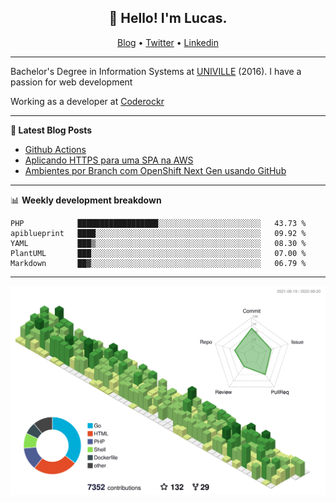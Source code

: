 <h2 align="center">👋 Hello! I'm Lucas.</h2>
<p align="center">
  <a href="https://www.lucassabreu.net.br/">Blog</a> •
  <a href="https://twitter.com/lucassabreu">Twitter</a> •
  <a href="https://www.linkedin.com/in/lucassantosabreu/">Linkedin</a>
</p>

---

Bachelor's Degree in Information Systems at [UNIVILLE](https://www.univille.edu.br//en/index/593619) (2016).
I have a passion for web development

Working as a developer at [Coderockr](https://github.com/Coderockr)

---

**📝 Latest Blog Posts**

<!-- BLOG-POST-LIST:START -->
- [Github Actions](https://www.lucassabreu.net.br/post/github-actions/)
- [Aplicando HTTPS para uma SPA na AWS](https://www.lucassabreu.net.br/post/aplicando-https-para-uma-spa-na-aws/)
- [Ambientes por Branch com OpenShift Next Gen usando GitHub](https://www.lucassabreu.net.br/post/ambientes-por-branch-com-openshift-next-gen-usando-github/)
<!-- BLOG-POST-LIST:END -->

---

📊 **Weekly development breakdown**
<!--START_SECTION:waka-->
```text
PHP            ██████████████████░░░░░░░░░░░░░░░░░░░░░░░   43.73 % 
apiblueprint   ████░░░░░░░░░░░░░░░░░░░░░░░░░░░░░░░░░░░░░   09.92 % 
YAML           ███▒░░░░░░░░░░░░░░░░░░░░░░░░░░░░░░░░░░░░░   08.30 % 
PlantUML       ███░░░░░░░░░░░░░░░░░░░░░░░░░░░░░░░░░░░░░░   07.00 % 
Markdown       ██▓░░░░░░░░░░░░░░░░░░░░░░░░░░░░░░░░░░░░░░   06.79 % 
```
<!--END_SECTION:waka-->

---

![](./profile-3d-contrib/profile-green-animate.svg)

<!-- vim: spelllang=en
